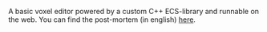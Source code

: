 A basic voxel editor powered by a custom C++ ECS-library and runnable on the web. You can find the post-mortem (in english) [here](https://github.com/guillaume-haerinck/cube-beast-editor/tree/master/doc).
